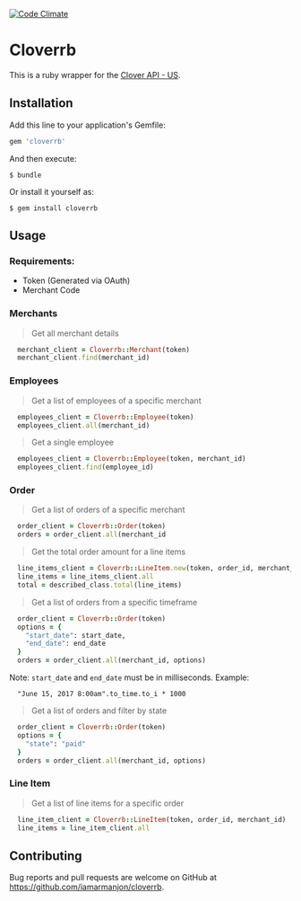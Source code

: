 [![Code Climate](https://codeclimate.com/github/iamarmanjon/cloverrb/badges/gpa.svg)](https://codeclimate.com/github/codeclimate/codeclimate)

# Cloverrb

This is a ruby wrapper for the [Clover API - US](https://www.clover.com/api_docs/).

## Installation

Add this line to your application's Gemfile:

```ruby
gem 'cloverrb'
```

And then execute:

    $ bundle

Or install it yourself as:

    $ gem install cloverrb

## Usage

### Requirements:
  - Token (Generated via OAuth)
  - Merchant Code

### Merchants
  > Get all merchant details
  ```ruby
    merchant_client = Cloverrb::Merchant(token)
    merchant_client.find(merchant_id)
  ```

### Employees
  > Get a list of employees of a specific merchant
  ```ruby
    employees_client = Cloverrb::Employee(token)
    employees_client.all(merchant_id)
  ```

  > Get a single employee
  ```ruby
    employees_client = Cloverrb::Employee(token, merchant_id)
    employees_client.find(employee_id)
  ```

### Order
  > Get a list of orders of a specific merchant
  ```ruby
    order_client = Cloverrb::Order(token)
    orders = order_client.all(merchant_id
  ```

  > Get the total order amount for a line items
  ```ruby
    line_items_client = Cloverrb::LineItem.new(token, order_id, merchant_id)
    line_items = line_items_client.all
    total = described_class.total(line_items)
  ```

  > Get a list of orders from a specific timeframe
  ```ruby
    order_client = Cloverrb::Order(token)
    options = {
      "start_date": start_date,
      "end_date": end_date
    }
    orders = order_client.all(merchant_id, options)
  ```
  Note: `start_date` and `end_date` must be in milliseconds.
  Example:
  ```
    "June 15, 2017 8:00am".to_time.to_i * 1000
  ```

  > Get a list of orders and filter by state
  ```ruby
    order_client = Cloverrb::Order(token)
    options = {
      "state": "paid"
    }
    orders = order_client.all(merchant_id, options)
  ```

### Line Item
  > Get a list of line items for a specific order
  ```ruby
    line_item_client = Cloverrb::LineItem(token, order_id, merchant_id)
    line_items = line_item_client.all
  ```

## Contributing

Bug reports and pull requests are welcome on GitHub at https://github.com/iamarmanjon/cloverrb.
